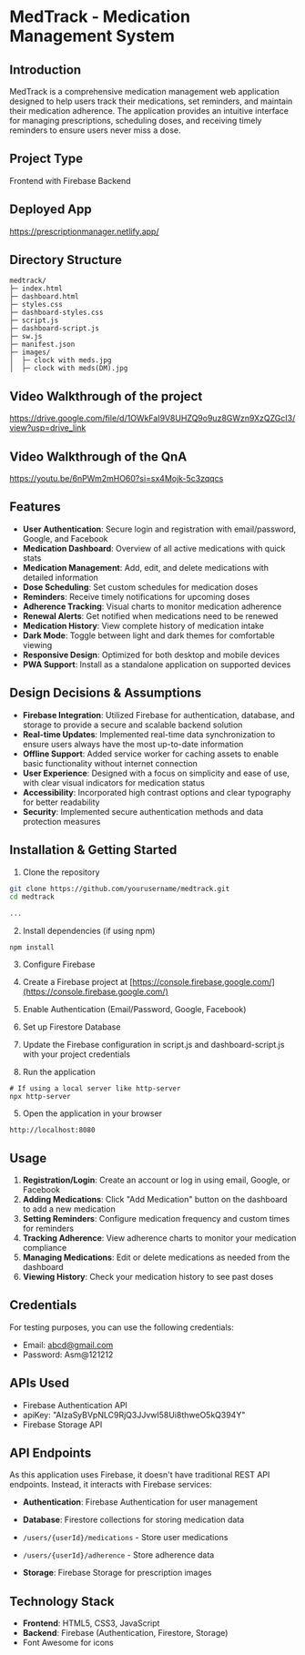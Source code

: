 # MedTrack - Medication Management System

## Introduction
MedTrack is a comprehensive medication management web application designed to help users track their medications, set reminders, and maintain their medication adherence. The application provides an intuitive interface for managing prescriptions, scheduling doses, and receiving timely reminders to ensure users never miss a dose.

## Project Type
Frontend with Firebase Backend

## Deployed App
https://prescriptionmanager.netlify.app/

## Directory Structure
```
medtrack/
├─ index.html
├─ dashboard.html
├─ styles.css
├─ dashboard-styles.css
├─ script.js
├─ dashboard-script.js
├─ sw.js
├─ manifest.json
├─ images/
│  ├─ clock with meds.jpg
│  ├─ clock with meds(DM).jpg
```

## Video Walkthrough of the project
https://drive.google.com/file/d/1OWkFaI9V8UHZQ9o9uz8GWzn9XzQZGcI3/view?usp=drive_link

## Video Walkthrough of the QnA
https://youtu.be/6nPWm2mHO60?si=sx4Mojk-5c3zqqcs

## Features
- **User Authentication**: Secure login and registration with email/password, Google, and Facebook
- **Medication Dashboard**: Overview of all active medications with quick stats
- **Medication Management**: Add, edit, and delete medications with detailed information
- **Dose Scheduling**: Set custom schedules for medication doses
- **Reminders**: Receive timely notifications for upcoming doses
- **Adherence Tracking**: Visual charts to monitor medication adherence
- **Renewal Alerts**: Get notified when medications need to be renewed
- **Medication History**: View complete history of medication intake
- **Dark Mode**: Toggle between light and dark themes for comfortable viewing
- **Responsive Design**: Optimized for both desktop and mobile devices
- **PWA Support**: Install as a standalone application on supported devices

## Design Decisions & Assumptions
- **Firebase Integration**: Utilized Firebase for authentication, database, and storage to provide a secure and scalable backend solution
- **Real-time Updates**: Implemented real-time data synchronization to ensure users always have the most up-to-date information
- **Offline Support**: Added service worker for caching assets to enable basic functionality without internet connection
- **User Experience**: Designed with a focus on simplicity and ease of use, with clear visual indicators for medication status
- **Accessibility**: Incorporated high contrast options and clear typography for better readability
- **Security**: Implemented secure authentication methods and data protection measures

## Installation & Getting Started
1. Clone the repository
```bash
git clone https://github.com/yourusername/medtrack.git
cd medtrack
```

```markdown project="MedTrack" file="README.md"
...
```

2. Install dependencies (if using npm)


```shellscript
npm install
```

3. Configure Firebase

1. Create a Firebase project at [https://console.firebase.google.com/](https://console.firebase.google.com/)
2. Enable Authentication (Email/Password, Google, Facebook)
3. Set up Firestore Database
4. Update the Firebase configuration in script.js and dashboard-script.js with your project credentials



4. Run the application


```shellscript
# If using a local server like http-server
npx http-server
```

5. Open the application in your browser


```plaintext
http://localhost:8080
```

## Usage

1. **Registration/Login**: Create an account or log in using email, Google, or Facebook
2. **Adding Medications**: Click "Add Medication" button on the dashboard to add a new medication
3. **Setting Reminders**: Configure medication frequency and custom times for reminders
4. **Tracking Adherence**: View adherence charts to monitor your medication compliance
5. **Managing Medications**: Edit or delete medications as needed from the dashboard
6. **Viewing History**: Check your medication history to see past doses


## Credentials

For testing purposes, you can use the following credentials:

- Email: abcd@gmail.com
- Password: Asm@121212


## APIs Used

- Firebase Authentication API
-  apiKey: "AIzaSyBVpNLC9RjQ3JJvwI58Ui8thweO5kQ394Y"
- Firebase Storage API


## API Endpoints

As this application uses Firebase, it doesn't have traditional REST API endpoints. Instead, it interacts with Firebase services:

- **Authentication**: Firebase Authentication for user management
- **Database**: Firestore collections for storing medication data

- `/users/{userId}/medications` - Store user medications
- `/users/{userId}/adherence` - Store adherence data



- **Storage**: Firebase Storage for prescription images


## Technology Stack

- **Frontend**: HTML5, CSS3, JavaScript
- **Backend**: Firebase (Authentication, Firestore, Storage)
- Font Awesome for icons

